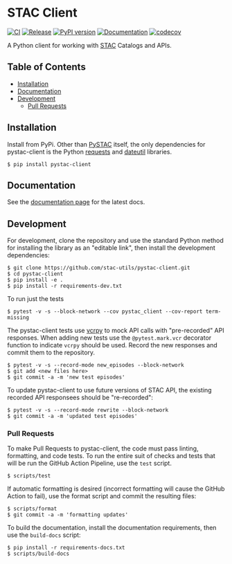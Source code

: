STAC Client
===============

[![CI](https://github.com/stac-utils/pystac-client/actions/workflows/continuous-integration.yml/badge.svg)](https://github.com/stac-utils/pystac-client/actions/workflows/continuous-integration.yml)
[![Release](https://github.com/stac-utils/pystac-client/actions/workflows/release.yml/badge.svg)](https://github.com/stac-utils/pystac-client/actions/workflows/release.yml)
[![PyPI version](https://badge.fury.io/py/pystac-client.svg)](https://badge.fury.io/py/pystac-client)
[![Documentation](https://readthedocs.org/projects/pystac-client/badge/?version=latest)](https://pystac-client.readthedocs.io/en/latest/)
[![codecov](https://codecov.io/gh/stac-utils/pystac-client/branch/main/graph/badge.svg)](https://codecov.io/gh/stac-utils/pystac-client)


A Python client for working with [STAC](https://stacspec.org/) Catalogs and APIs.

## Table of Contents

- [Installation](#installation)
- [Documentation](#documentation)
- [Development](#development)
   - [Pull Requests](#pull-requests)

## Installation

Install from PyPi. Other than [PySTAC](https://pystac.readthedocs.io) itself, the only dependencies for pystac-client is the Python [requests](https://docs.python-requests.org) and [dateutil](https://dateutil.readthedocs.io) libraries.

```shell
$ pip install pystac-client
```

## Documentation

See the [documentation page](https://pystac-client.readthedocs.io/en/latest/) for the latest docs.

## Development

For development, clone the repository and use the standard Python method for installing
the library as an "editable link", then install the development dependencies:

```shell
$ git clone https://github.com/stac-utils/pystac-client.git
$ cd pystac-client
$ pip install -e .
$ pip install -r requirements-dev.txt
```

To run just the tests

```shell
$ pytest -v -s --block-network --cov pystac_client --cov-report term-missing
```

The pystac-client tests use [vcrpy](https://vcrpy.readthedocs.io/en/latest/) to mock API calls
with "pre-recorded" API responses. When adding new tests use the `@pytest.mark.vcr` decorator
function to indicate `vcrpy` should be used. Record the new responses and commit them to the
repository.

```shell
$ pytest -v -s --record-mode new_episodes --block-network
$ git add <new files here>
$ git commit -a -m 'new test episodes'
```

To update pystac-client to use future versions of STAC API, the existing recorded API responsees
should be "re-recorded":

```shell
$ pytest -v -s --record-mode rewrite --block-network
$ git commit -a -m 'updated test episodes'
```

### Pull Requests

To make Pull Requests to pystac-client, the code must pass linting, formatting, and code tests. To run
the entire suit of checks and tests that will be run the GitHub Action Pipeline, use the `test` script.

```shell
$ scripts/test
```

If automatic formatting is desired (incorrect formatting will cause the GitHub Action to fail),
use the format script and commit the resulting files:

```shell
$ scripts/format
$ git commit -a -m 'formatting updates'
```

To build the documentation, install the documentation requirements, then use the `build-docs` script:

```shell
$ pip install -r requirements-docs.txt
$ scripts/build-docs
```
